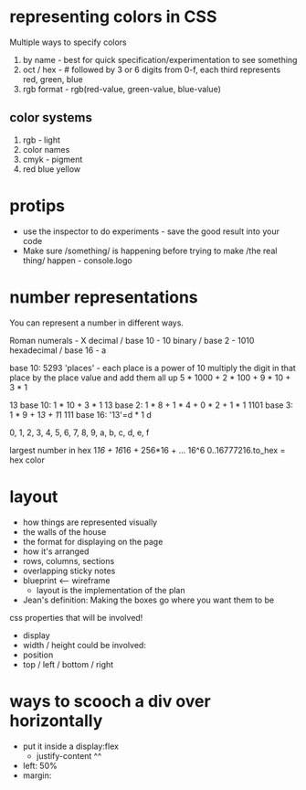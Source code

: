 # representing colors in CSS
Multiple ways to specify colors
1. by name - best for quick specification/experimentation to see something
2. oct / hex - # followed by 3 or 6 digits from 0-f, each third represents red, green, blue
3. rgb format - rgb(red-value, green-value, blue-value)

## color systems
1. rgb - light
2. color names
3. cmyk - pigment
4. red blue yellow

# protips
* use the inspector to do experiments - save the good result into your code
* Make sure /something/ is happening before trying to make /the real thing/ happen - console.logo


# number representations
You can represent a number in different ways.

Roman numerals - X
decimal / base 10 - 10
binary / base 2 - 1010
hexadecimal / base 16 - a

base 10: 5293
'places' - each place is a power of 10
multiply the digit in that place by the place value and add them all up
5 * 1000 + 2 * 100 + 9 * 10 + 3 * 1

13
base 10: 1 * 10 + 3 * 1
    13
base 2: 1 * 8 + 1 * 4 + 0 * 2 + 1 * 1
    1101
base 3: 1 * 9 + 1*3 + 1*1
    111
base 16: '13'=d * 1
    d

0, 1, 2, 3, 4, 5, 6, 7, 8, 9, a, b, c, d, e, f


largest number in hex
1*16 + 16*16 + 256*16 + ... 16^6
0..16777216.to_hex = hex color

# layout
* how things are represented visually
* the walls of the house
* the format for displaying on the page
* how it's arranged
* rows, columns, sections
* overlapping sticky notes
* blueprint <-- wireframe
  * layout is the implementation of the plan
* Jean's definition: Making the boxes go where you want them to be

css properties that will be involved!
* display
* width / height
could be involved:
* position
* top / left / bottom / right


# ways to scooch a div over horizontally
* put it inside a display:flex
  * justify-content ^^
* left: 50%
* margin: 